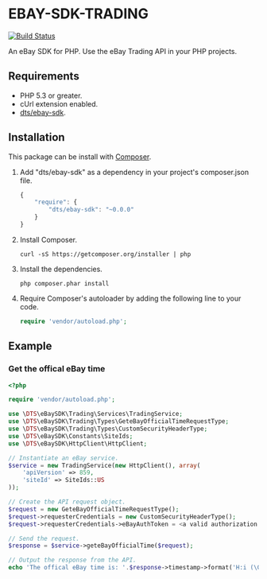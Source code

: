 # EBAY-SDK-TRADING

[![Build Status](https://travis-ci.org/davidtsadler/ebay-sdk-trading.png?branch=master)](https://travis-ci.org/davidtsadler/ebay-sdk-trading)

An eBay SDK for PHP. Use the eBay Trading API in your PHP projects.

## Requirements

- PHP 5.3 or greater.
- cUrl extension enabled.
- [dts/ebay-sdk](https://github.com/davidtsadler/ebay-sdk).

## Installation

This package can be install with [Composer](http://getcomposer.org/).

1. Add "dts/ebay-sdk" as a dependency in your project's composer.json file.

   ```javascript
   {
       "require": {
           "dts/ebay-sdk": "~0.0.0"
       }
   }
   ```

1. Install Composer.

   ```
   curl -sS https://getcomposer.org/installer | php
   ```

1. Install the dependencies.

   ```
   php composer.phar install
   ```
1. Require Composer's autoloader by adding the following line to your code.

   ```php
   require 'vendor/autoload.php';
   ```

## Example

### Get the offical eBay time

```php
<?php

require 'vendor/autoload.php';

use \DTS\eBaySDK\Trading\Services\TradingService;
use \DTS\eBaySDK\Trading\Types\GeteBayOfficialTimeRequestType;
use \DTS\eBaySDK\Trading\Types\CustomSecurityHeaderType;
use \DTS\eBaySDK\Constants\SiteIds;
use \DTS\eBaySDK\HttpClient\HttpClient;

// Instantiate an eBay service.
$service = new TradingService(new HttpClient(), array(
    'apiVersion' => 859,
    'siteId' => SiteIds::US
));

// Create the API request object.
$request = new GeteBayOfficialTimeRequestType();
$request->requesterCredentials = new CustomSecurityHeaderType();
$request->requesterCredentials->eBayAuthToken = <a valid authorization token>;

// Send the request.
$response = $service->geteBayOfficialTime($request);

// Output the response from the API.
echo 'The offical eBay time is: '.$response->timestamp->format('H:i (\G\M\T) \o\n l jS Y')."\n";
```
